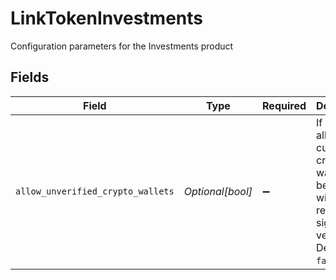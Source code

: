 # LinkTokenInvestments

Configuration parameters for the Investments product


## Fields

| Field                                                                                                                   | Type                                                                                                                    | Required                                                                                                                | Description                                                                                                             |
| ----------------------------------------------------------------------------------------------------------------------- | ----------------------------------------------------------------------------------------------------------------------- | ----------------------------------------------------------------------------------------------------------------------- | ----------------------------------------------------------------------------------------------------------------------- |
| `allow_unverified_crypto_wallets`                                                                                       | *Optional[bool]*                                                                                                        | :heavy_minus_sign:                                                                                                      | If `true`, allow self-custody crypto wallets to be added without requiring signature verification. Defaults to `false`. |